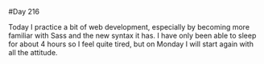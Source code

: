 #Day 216

Today I practice a bit of web development, especially by becoming more familiar with Sass and the new syntax it has.
I have only been able to sleep for about 4 hours so I feel quite tired, but on Monday I will start again with all the attitude.